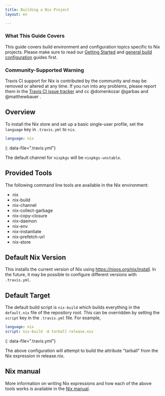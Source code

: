 ```yaml
---
title: Building a Nix Project
layout: en

---
```


### What This Guide Covers

This guide covers build environment and configuration topics specific to Nix projects. Please make sure to read our [Getting Started](/user/getting-started/) and [general build configuration](/user/customizing-the-build/) guides first.

<div id="toc"></div>

### Community-Supported Warning

Travis CI support for Nix is contributed by the community and may be removed
or altered at any time. If you run into any problems, please report them in the
[Travis CI issue tracker](https://github.com/travis-ci/travis-ci/issues/new?labels=community:nix)
and cc @domenkozar @garbas and @matthewbauer .

## Overview

To install the Nix store and set up a basic single-user profile, set the `language` key in `.travis.yml` to `nix`.

```yaml
language: nix
```
{: data-file=".travis.yml"}

The default channel for `nixpkgs` will be `nixpkgs-unstable`.

## Provided Tools

The following command line tools are available in the Nix environment:

- nix
- nix-build
- nix-channel
- nix-collect-garbage
- nix-copy-closure
- nix-daemon
- nix-env
- nix-instantiate
- nix-prefetch-url
- nix-store

## Default Nix Version

This installs the current version of Nix using https://nixos.org/nix/install. In the future, it may be possible to configure different versions with `.travis.yml`.

## Default Target

The default build script is `nix-build` which builds everything in the `default.nix` file of the repository root. This can be overridden by setting the `script` key in the `.travis.yml` file. For example,

```yaml
language: nix
script: nix-build -A tarball release.nix
```
{: data-file=".travis.yml"}

The above configuration will attempt to build the attribute "tarball" from the Nix expression in release.nix.

## Nix manual

More information on writing Nix expressions and how each of the above tools works is available in the [Nix manual](https://nixos.org/nix/manual/).
